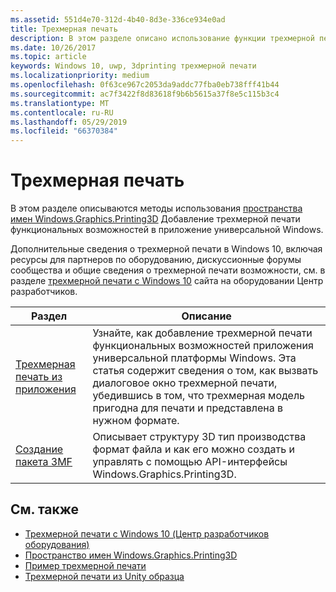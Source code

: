 ```yaml
---
ms.assetid: 551d4e70-312d-4b40-8d3e-336ce934e0ad
title: Трехмерная печать
description: В этом разделе описано использование функции трехмерной печати в универсальном приложении для Windows.
ms.date: 10/26/2017
ms.topic: article
keywords: Windows 10, uwp, 3dprinting трехмерной печати
ms.localizationpriority: medium
ms.openlocfilehash: 0f63ce967c2053da9addc77fba0eb738fff41b44
ms.sourcegitcommit: ac7f3422f8d83618f9b6b5615a37f8e5c115b3c4
ms.translationtype: MT
ms.contentlocale: ru-RU
ms.lasthandoff: 05/29/2019
ms.locfileid: "66370384"
---
```

# <a name="3d-printing"></a>Трехмерная печать


В этом разделе описываются методы использования [пространства имен Windows.Graphics.Printing3D](https://docs.microsoft.com/uwp/api/windows.graphics.printing3d) Добавление трехмерной печати функциональных возможностей в приложение универсальной Windows.  

Дополнительные сведения о трехмерной печати в Windows 10, включая ресурсы для партнеров по оборудованию, дискуссионные форумы сообщества и общие сведения о трехмерной печати возможности, см. в разделе [трехмерной печати с Windows 10](https://developer.microsoft.com/windows/hardware/3d-print-support-windows-10) сайта на оборудовании Центр разработчиков.

| Раздел | Описание |
|-------|-------------|
| [Трехмерная печать из приложения](3d-print-from-app.md) | Узнайте, как добавление трехмерной печати функциональных возможностей приложения универсальной платформы Windows. Эта статья содержит сведения о том, как вызвать диалоговое окно трехмерной печати, убедившись в том, что трехмерная модель пригодна для печати и представлена в нужном формате. |
| [Создание пакета 3MF](generate-3mf.md) | Описывает структуру 3D тип производства формат файла и как его можно создать и управлять с помощью API-интерфейсы Windows.Graphics.Printing3D. |

## <a name="related-topics"></a>См. также

* [Трехмерной печати с Windows 10 (Центр разработчиков оборудования)](https://developer.microsoft.com/windows/hardware/3d-print-support-windows-10)
* [Пространство имен Windows.Graphics.Printing3D](https://docs.microsoft.com/uwp/api/windows.graphics.printing3d)
* [Пример трехмерной печати](https://github.com/Microsoft/Windows-universal-samples/tree/master/Samples/3DPrinting)
* [Трехмерной печати из Unity образца](https://github.com/Microsoft/Windows-universal-samples/tree/master/Samples/3DPrintingFromUnity)

 
